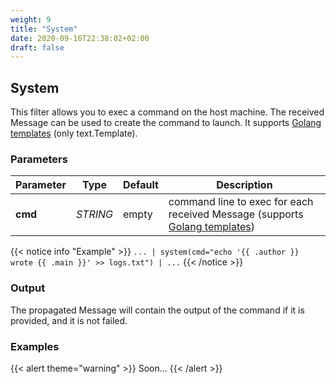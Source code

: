 ```yaml
---
weight: 9
title: "System"
date: 2020-09-16T22:38:02+02:00
draft: false
---
```


## System

This filter allows you to exec a command on the host machine. The received Message can be used to create the command to launch.
It supports [Golang templates](https://golang.org/pkg/text/template/) (only text.Template).

### Parameters

 | Parameter | Type | Default | Description 
 | --- | --- | --- | --- |
 | **cmd** | _STRING_ | empty | command line to exec for each received Message (supports [Golang templates](https://golang.org/pkg/text/template/)) |

 
{{< notice info "Example" >}} 
`... | system(cmd="echo '{{ .author }} wrote {{ .main }}' >> logs.txt") | ...`
{{< /notice >}}

### Output

The propagated Message will contain the output of the command if it is provided, and it is not failed.

### Examples

{{< alert theme="warning" >}}
Soon...
{{< /alert >}} 